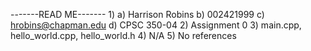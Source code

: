 -------READ ME-------
1)
 a) Harrison Robins
 b) 002421999
 c) hrobins@chapman.edu
 d) CPSC 350-04
2) Assignment 0
3) main.cpp, hello_world.cpp, hello_world.h
4) N/A
5) No references
